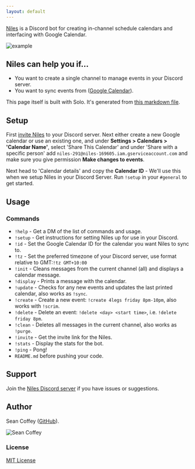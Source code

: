 ```yaml
---
layout: default
---
```


[Niles](http://seanecoffey.github.io/Niles) is a Discord bot for creating in-channel schedule calendars and interfacing with Google Calendar.

![example](https://puu.sh/wcgpt/e209eef3ba.png)

## Niles can help you if...

* You want to create a single channel to manage events in your Discord server.
* You want to sync events from ([Google Calendar](https://calendar.google.com)).

This page itself is built with Solo. It's generated from [this markdown file](https://github.com/chibicode/solo/blob/gh-pages/_includes/index.md).

## Setup

First [invite Niles](https://discordapp.com/oauth2/authorize?client_id=320434122344366082&scope=bot&permissions=523344) to your Discord server.
Next either create a new Google calendar or use an existing one, and under **Settings > Calendars > 'Calendar Name'**, select 'Share This Calendar' and under 'Share with a specific person' add `niles-291@niles-169605.iam.gserviceaccount.com` and make sure you give permission **Make changes to events**.

Next head to 'Calendar details' and copy the **Calendar ID** - We'll use this when we setup Niles in your Discord Server.
Run `!setup` in your `#general` to get started.

## Usage

### Commands

* `!help`     - Get a DM of the list of commands and usage.
* `!setup`    - Get instructions for setting Niles up for use in your Discord.
* `!id`       - Set the Google Calendar ID for the calendar you want Niles to sync to.
* `!tz`       - Set the preferred timezone of your Discord server, use format relative to GMT:`!tz GMT+10:00`
* `!init`     - Cleans messages from the current channel (all) and displays a calendar message.
* `!display`  - Prints a message with the calendar.
* `!update`   - Checks for any new events and updates the last printed calendar, also works as `!sync`.
* `!create`   - Create a new event: `!create 4legs friday 8pm-10pm`, also works with `!scrim`.
* `!delete`   - Delete an event: `!delete <day> <start time>`, i.e. `!delete friday 8pm`.
* `!clean`    - Deletes all messages in the current channel, also works as `!purge`.
* `!invite`   - Get the invite link for the Niles.
* `!stats`    - Display the stats for the bot.
* `!ping`     - Pong!
* `README.md` before pushing your code.

## Support

Join the [Niles Discord server](https://discord.gg/jNyntBn) if you have issues or suggestions.

## Author

Sean Coffey ([GitHub](http://github.com/seanecoffey)).

![Sean Coffey](https://static1.squarespace.com/static/5114c744e4b044f8ed62c985/t/57bd4b01f7e0ab7f8047e458/1485628111532/?format=500w?s=200)

### License

[MIT License](http://seanecoffey.mit-license.org/)
